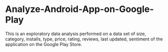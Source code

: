 # Analyze-Android-App-on-Google-Play
This is an exploratory data analysis performed on a data set of size, category, installs, type, price, rating, reviews, last updated, sentiment of the application on the Google Play Store.
